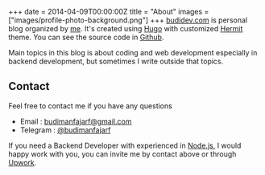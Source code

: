 +++
date = 2014-04-09T00:00:00Z
title = "About"
images = ["images/profile-photo-background.png"]
+++
[budidev.com](https://budidev.com) is personal blog organized by [me](/). It's created using [Hugo](https://themes.gohugo.io) with customized [Hermit](https://themes.gohugo.io/hermit) theme. You can see the source code in [Github](https://github.com/budimanfajarf/blog). 

Main topics in this blog is about coding and web development especially in backend development, but sometimes I write outside that topics.

## Contact

Feel free to contact me if you have any questions

* Email : [budimanfajarf@gmail.com](mailto:budimanfajarf@gmail.com)
* Telegram : [@budimanfajarf](https://t.me/budimanfajarf)

If you need a Backend Developer with experienced in [Node.js](https://nodejs.org), I would happy work with you, you can invite me by contact above or through [Upwork](https://www.upwork.com/freelancers/\~01b8d55d6a5a8f1077).
